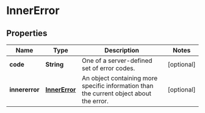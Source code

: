 
# InnerError

## Properties
Name | Type | Description | Notes
------------ | ------------- | ------------- | -------------
**code** | **String** | One of a server-defined set of error codes. |  [optional]
**innererror** | [**InnerError**](InnerError.md) | An object containing more specific information than the current object about the error. |  [optional]



